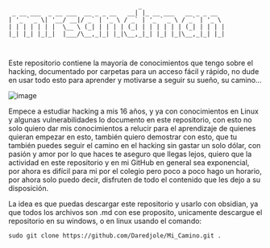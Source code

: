 
  ```

                                      _                       
   _ __ ___  _ __ ___  __ _ _ __   __| |_ __ ___   __ _ _ __  
 | '_ ` _ \| '__/ __|/ _` | '_ \ / _` | '_ ` _ \ / _` | '_ \ 
 | | | | | | |  \__ \ (_| | | | | (_| | | | | | | (_| | | | |
 |_| |_| |_|_|  |___/\__,_|_| |_|\__,_|_| |_| |_|\__,_|_| |_|
                                                             
                                                        
```

Este repositorio contiene la mayoría de conocimientos que tengo sobre el hacking, documentado por carpetas para un acceso fácil y rápido, no dude en usar todo esto para aprender y motivarse a seguir su sueño, su camino...

![image](https://github.com/Daredjole/Mi_Camino/assets/151419699/882f272e-38b4-4e1f-95d4-a3de5bd59b72)


Empece a estudiar hacking a mis 16 años, y ya con conocimientos en Linux y algunas vulnerabilidades lo documento en este repositorio, con esto no solo quiero dar mis conocimientos a relucir para el aprendizaje de quienes quieran empezar en esto, también quiero demostrar con esto, que tu también puedes seguir el camino en el hacking sin gastar un solo dólar, con pasión y amor por lo que haces te aseguro que llegas lejos, quiero que la actividad en este repositorio y en mi GitHub en general sea exponencial, por ahora es difícil para mi por el colegio pero poco a poco hago un horario, por ahora solo puedo decir, disfruten de todo el contenido que les dejo a su disposición.

La idea es que puedas descargar este repositorio y usarlo con obsidian, ya que todos los archivos son .md con ese proposito, unicamente descargue el repositorio en su windows, o en linux usando el comando: 

```shell 
sudo git clone https://github.com/Daredjole/Mi_Camino.git . 
```

